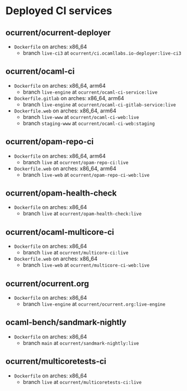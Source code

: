 # Deployed CI services

## ocurrent/ocurrent-deployer
- `Dockerfile` on arches: x86_64
  - branch `live-ci3` at `ocurrent/ci.ocamllabs.io-deployer:live-ci3`

## ocurrent/ocaml-ci
- `Dockerfile` on arches: x86_64, arm64
  - branch `live-engine` at `ocurrent/ocaml-ci-service:live`
- `Dockerfile.gitlab` on arches: x86_64, arm64
  - branch `live-engine` at `ocurrent/ocaml-ci-gitlab-service:live`
- `Dockerfile.web` on arches: x86_64, arm64
  - branch `live-www` at `ocurrent/ocaml-ci-web:live`
  - branch `staging-www` at `ocurrent/ocaml-ci-web:staging`

## ocurrent/opam-repo-ci
- `Dockerfile` on arches: x86_64, arm64
  - branch `live` at `ocurrent/opam-repo-ci:live`
- `Dockerfile.web` on arches: x86_64, arm64
  - branch `live-web` at `ocurrent/opam-repo-ci-web:live`

## ocurrent/opam-health-check
- `Dockerfile` on arches: x86_64
  - branch `live` at `ocurrent/opam-health-check:live`

## ocurrent/ocaml-multicore-ci
- `Dockerfile` on arches: x86_64
  - branch `live` at `ocurrent/multicore-ci:live`
- `Dockerfile.web` on arches: x86_64
  - branch `live-web` at `ocurrent/multicore-ci-web:live`

## ocurrent/ocurrent.org
- `Dockerfile` on arches: x86_64
  - branch `live-engine` at `ocurrent/ocurrent.org:live-engine`

## ocaml-bench/sandmark-nightly
- `Dockerfile` on arches: x86_64
  - branch `main` at `ocurrent/sandmark-nightly:live`

## ocurrent/multicoretests-ci
- `Dockerfile` on arches: x86_64
  - branch `live` at `ocurrent/multicoretests-ci:live`

